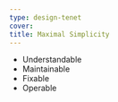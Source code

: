 ```yaml
---
type: design-tenet
cover:
title: Maximal Simplicity
---
```


- Understandable
- Maintainable
- Fixable
- Operable
